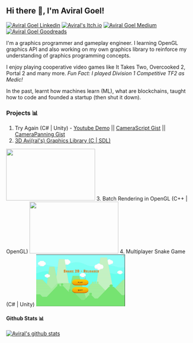 <h2> Hi there 👋, I'm Aviral Goel! </h2>
    
[![Aviral Goel Linkedin](https://img.shields.io/badge/LinkedIn-0077B5?style=for-the-badge&logo=linkedin&logoColor=white)](https://www.linkedin.com/in/goelaviral/)
[![Aviral's Itch.io](https://img.shields.io/static/v1?style=for-the-badge&message=Itch.io&color=FA5C5C&logo=Itch.io&logoColor=FFFFFF&label=)](https://aviralgoel.itch.io/)
[![Aviral Goel Medium](https://img.shields.io/badge/Medium-000000?style=for-the-badge&logo=medium&logoColor=white)](https://medium.com/@goelaviral)
[![Aviral Goel Goodreads](https://img.shields.io/static/v1?style=for-the-badge&message=Goodreads&color=372213&logo=Goodreads&logoColor=FFFFFF&label=)](https://www.goodreads.com/user/show/11245948-aviral-goel)

<!-- This is using base64 encoded image. If you have a small image, you can upload the base64 version of it :D https://www.base64-image.de/ -->

I'm a graphics programmer and gameplay engineer. I learning OpenGL graphics API and also working on my own graphics library to reinforce my understanding of graphics programming concepts. 

I enjoy playing cooperative video games like It Takes Two, Overcooked 2, Portal 2 and many more. 
*Fun Fact: I played Division 1 Competitive TF2 as Medic!*

In the past, learnt how machines learn (ML), what are blockchains, taught how to code and founded a startup (then shut it down). 


### Projects 📊

1. Try Again (C# | Unity) - [Youtube Demo](https://www.youtube.com/watch?v=Id0R-IruQTw) || [CameraScript Gist](https://gist.github.com/aviralgoel/ba882a0843360acf5653a216b429b9a5) || [CameraPanning Gist](https://gist.github.com/aviralgoel/d6ee3b01aac6e7688672947f894bdcc5)
2. [3D Avi(ral's) Graphics Library (C | SDL)](https://github.com/aviralgoel/AviGL)
<img src="https://github.com/aviralgoel/AviGL/blob/master/MyProject/progress/backface_culling.gif" width="240" height="140" />
3. Batch Rendering in OpenGL (C++ | OpenGL)
<img width="240" height="140" src="https://github.com/aviralgoel/Avirals-Graphics-Library/blob/main/1664963919759.gif">
4. Multiplayer Snake Game (C# | Unity)
<img width="240" height="140" src="https://github.com/aviralgoel/Snake-2D-LocalMultiPlayer/blob/main/Assets/Game%20Repo%20Images/demo.gif?raw=true">




#### Github Stats 📊

[![Aviral's github stats](https://github-readme-stats.vercel.app/api?username=aviralgoel)](https://github.com/anuraghazra/github-readme-stats)










